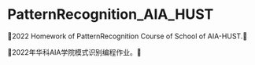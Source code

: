 # PatternRecognition_AIA_HUST
<p>🤗2022 Homework of PatternRecognition Course of School of AIA-HUST.🤗</p>
<p>🙌2022年华科AIA学院模式识别编程作业。🙌</p>
